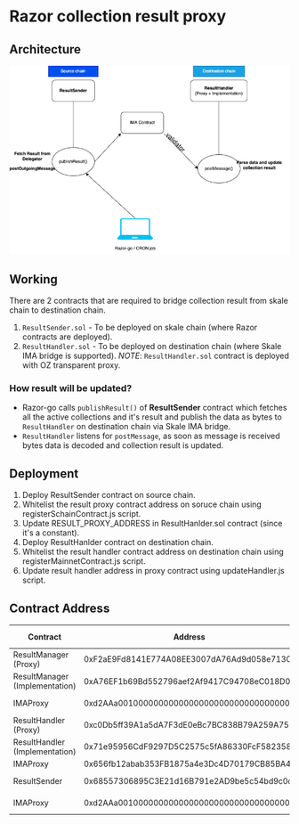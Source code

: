 # Razor collection result proxy

## Architecture

![Architecture Diagram](/IMA-arch.png)

## Working

There are 2 contracts that are required to bridge collection result from skale chain to destination chain.

1. `ResultSender.sol` - To be deployed on skale chain (where Razor contracts are deployed).
2. `ResultHandler.sol` - To be deployed on destination chain (where Skale IMA bridge is supported).
   _NOTE_: `ResultHandler.sol` contract is deployed with OZ transparent proxy.

### How result will be updated?

- Razor-go calls `publishResult()` of **ResultSender** contract which fetches all the active collections and it's result and publish the data as bytes to `ResultHandler` on destination chain via Skale IMA bridge.
- `ResultHandler` listens for `postMessage`, as soon as message is received bytes data is decoded and collection result is updated.

## Deployment

1. Deploy ResultSender contract on source chain.
2. Whitelist the result proxy contract address on soruce chain using registerSchainContract.js script.
3. Update RESULT_PROXY_ADDRESS in ResultHanlder.sol contract (since it's a constant).
4. Deploy ResultHanlder contract on destination chain.
5. Whitelist the result handler contract address on destination chain using registerMainnetContract.js script.
6. Update result handler address in proxy contract using updateHandler.js script.

## Contract Address

| Contract                       | Address                                    | Chain Name        |
| ------------------------------ | ------------------------------------------ | ----------------- |
| ResultManager (Proxy)          | 0xF2aE9Fd8141E774A08EE3007dA76Ad9d058e713C | attractive-merope |
| ResultManager (Implementation) | 0xA76EF1b69Bd552796aef2Af9417C94708eC018D0 | attractive-merope |
| IMAProxy                       | 0xd2AAa00100000000000000000000000000000000 | attractive-merope |
| ResultHandler (Proxy)          | 0xc0Db5ff39A1a5dA7F3dE0eBc7BC838B79A259A75 | rinkeby           |
| ResultHandler (Implementation) | 0x71e95956CdF9297D5C2575c5fA86330FcF582358 | rinkeby           |
| IMAProxy                       | 0x656fb12abab353FB1875a4e3Dc4D70179CB85BA4 | rinkeby           |
| ResultSender                   | 0x68557306895C3E21d16B791e2AD9be5c54bd9c0c | whispering-turais |
| IMAProxy                       | 0xd2AAa00100000000000000000000000000000000 | whispering-turais |
